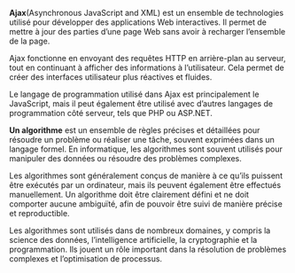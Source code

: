 **Ajax**(Asynchronous JavaScript and XML) est un ensemble de technologies utilisé pour développer des applications Web interactives. Il permet de mettre à jour des parties d’une page Web sans avoir à recharger l’ensemble de la page.

Ajax fonctionne en envoyant des requêtes HTTP en arrière-plan au serveur, tout en continuant à afficher des informations à l’utilisateur. Cela permet de créer des interfaces utilisateur plus réactives et fluides.

Le langage de programmation utilisé dans Ajax est principalement le JavaScript, mais il peut également être utilisé avec d’autres langages de programmation côté serveur, tels que PHP ou ASP.NET.

**Un algorithme** est un ensemble de règles précises et détaillées pour résoudre un problème ou réaliser une tâche, souvent exprimées dans un langage formel. En informatique, les algorithmes sont souvent utilisés pour manipuler des données ou résoudre des problèmes complexes.

Les algorithmes sont généralement conçus de manière à ce qu’ils puissent être exécutés par un ordinateur, mais ils peuvent également être effectués manuellement. Un algorithme doit être clairement défini et ne doit comporter aucune ambiguïté, afin de pouvoir être suivi de manière précise et reproductible.

Les algorithmes sont utilisés dans de nombreux domaines, y compris la science des données, l’intelligence artificielle, la cryptographie et la programmation. Ils jouent un rôle important dans la résolution de problèmes complexes et l’optimisation de processus.
